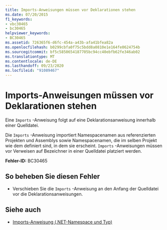 ```yaml
---
title: Imports-Anweisungen müssen vor Deklarationen stehen
ms.date: 07/20/2015
f1_keywords:
- vbc30465
- bc30465
helpviewer_keywords:
- BC30465
ms.assetid: 726365f6-d6fc-454a-a43b-afa41bfea82a
ms.openlocfilehash: b0299cbfa0f75c5bdd8a0810e1e164fe0624754b
ms.sourcegitcommit: bf5c5850654187705bc94cc40ebfb62fe346ab02
ms.translationtype: MT
ms.contentlocale: de-DE
ms.lasthandoff: 09/23/2020
ms.locfileid: "91089467"
---
```

# <a name="imports-statements-must-precede-any-declarations"></a>Imports-Anweisungen müssen vor Deklarationen stehen

Eine `Imports` -Anweisung folgt auf eine Deklarationsanweisung innerhalb einer Quelldatei.  
  
 Die `Imports` -Anweisung importiert Namespacenamen aus referenzierten Projekten und Assemblys sowie Namespacenamen, die im selben Projekt wie dem definiert sind, in dem sie erscheint. `Imports` -Anweisungen müssen vor Verweisen auf Bezeichner in einer Quelldatei platziert werden.  
  
 **Fehler-ID:** BC30465  
  
## <a name="to-correct-this-error"></a>So beheben Sie diesen Fehler  
  
- Verschieben Sie die `Imports` -Anweisung an den Anfang der Quelldatei vor die Deklarationsanweisungen.  
  
## <a name="see-also"></a>Siehe auch

- [Imports-Anweisung (.NET-Namespace und Typ)](../language-reference/statements/imports-statement-net-namespace-and-type.md)
